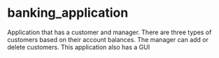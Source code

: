 # banking_application
Application that has a customer and manager. There are three types of customers based on their account balances. The manager can add or delete customers. This application also has a GUI
